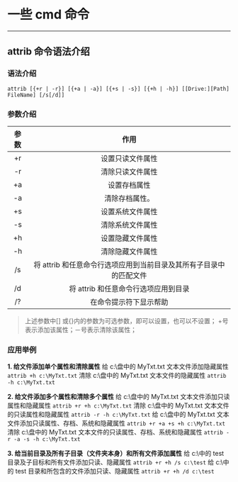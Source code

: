 # 一些 cmd 命令

---

## attrib 命令语法介绍

### 语法介绍

`attrib [{+r | -r}] [{+a | -a}] [{+s | -s}] [{+h | -h}] [[Drive:][Path] FileName] [/s[/d]]`

### 参数介绍

| 参数 |                                作用                                |
| :--: | :----------------------------------------------------------------: |
|  +r  |                          设置只读文件属性                          |
|  -r  |                          清除只读文件属性                          |
|  +a  |                            设置存档属性                            |
|  -a  |                           清除存档属性。                           |
|  +s  |                          设置系统文件属性                          |
|  -s  |                          清除系统文件属性                          |
|  +h  |                          设置隐藏文件属性                          |
|  -h  |                          清除隐藏文件属性                          |
|  /s  | 将 attrib 和任意命令行选项应用到当前目录及其所有子目录中的匹配文件 |
|  /d  |                将 attrib 和任意命令行选项应用到目录                |
|  /?  |                       在命令提示符下显示帮助                       |

> 上述参数中[] 或{}内的参数为可选参数，即可以设置，也可以不设置；
> +号表示添加该属性；－号表示清除该属性；

### 应用举例

**1. 给文件添加单个属性和清除属性**
给 c:\盘中的 MyTxt.txt 文本文件添加隐藏属性
`attrib +h c:\MyTxt.txt`
清除 c:\盘中的 MyTxt.txt 文本文件的隐藏属性
`attrib -h c:\MyTxt.txt`

**2. 给文件添加多个属性和清除多个属性**
给 c:\盘中的 MyTxt.txt 文本文件添加只读属性和隐藏属性
`attrib +r +h c:\MyTxt.txt`
清除 c:\盘中的 MyTxt.txt 文本文件的只读属性和隐藏属性
`attrib -r -h c:\MyTxt.txt`
给 c:\盘中的 MyTxt.txt 文本文件添加只读属性、存档、系统和隐藏属性
`attrib +r +a +s +h c:\MyTxt.txt`
清除 c:\盘中的 MyTxt.txt 文本文件的只读属性、存档、系统和隐藏属性
`attrib -r -a -s -h c:\MyTxt.txt`

**3. 给当前目录及所有子目录（文件夹本身）和所有文件添加属性**
给 c:\中的 test 目录及子目标和所有文件添加只读、隐藏属性
`attrib +r +h /s c:\test`
给 c:\中的 test 目录和所包含的文件添加只读、隐藏属性
`attrib +r +h /d c:\test`
